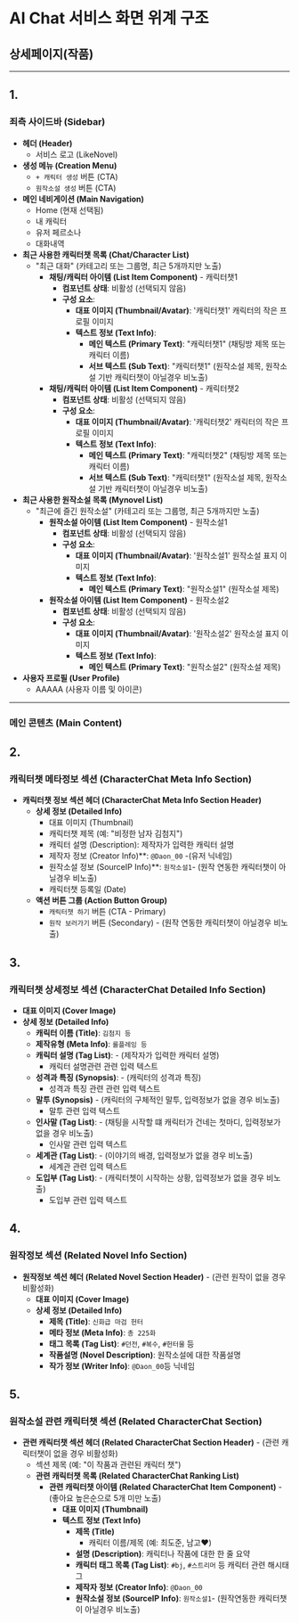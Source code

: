 # AI Chat 서비스 화면 위계 구조

##  상세페이지(작품)

---
## 1.
### 죄측 사이드바 (Sidebar)
* **헤더 (Header)**
    * 서비스 로고 (LikeNovel)
* **생성 메뉴 (Creation Menu)**
    * `+ 캐릭터 생성` 버튼 (CTA)
    * `원작소설 생성` 버튼 (CTA)
* **메인 네비게이션 (Main Navigation)**
    * Home (현재 선택됨)
    * 내 캐릭터
    * 유저 페르소나
    * 대화내역
* **최근 사용한 캐릭터챗 목록 (Chat/Character List)**
    * "최근 대화" (카테고리 또는 그룹명, 최근 5개까지만 노출)
        * **채팅/캐릭터 아이템 (List Item Component)** - 캐릭터챗1
            * **컴포넌트 상태**: 비활성 (선택되지 않음)
            * **구성 요소**:
                * **대표 이미지 (Thumbnail/Avatar)**: '캐릭터챗1' 캐릭터의 작은 프로필 이미지
                * **텍스트 정보 (Text Info)**:
                    * **메인 텍스트 (Primary Text)**: "캐릭터챗1" (채팅방 제목 또는 캐릭터 이름)
                    * **서브 텍스트 (Sub Text)**: "캐릭터챗1" (원작소설 제목, 원작소설 기반 캐릭터챗이 아닐경우 비노출)                    
        * **채팅/캐릭터 아이템 (List Item Component)** - 캐릭터챗2
            * **컴포넌트 상태**: 비활성 (선택되지 않음)
            * **구성 요소**:
                * **대표 이미지 (Thumbnail/Avatar)**: '캐릭터챗2' 캐릭터의 작은 프로필 이미지
                * **텍스트 정보 (Text Info)**:
                    * **메인 텍스트 (Primary Text)**: "캐릭터챗2" (채팅방 제목 또는 캐릭터 이름)
                    * **서브 텍스트 (Sub Text)**: "캐릭터챗1" (원작소설 제목, 원작소설 기반 캐릭터챗이 아닐경우 비노출)                    
* **최근 사용한 원작소설 목록 (Mynovel List)**
    * "최근에 즐긴 원작소설" (카테고리 또는 그룹명, 최근 5개까지만 노출)
        * **원작소설 아이템 (List Item Component)** - 원작소설1
            * **컴포넌트 상태**: 비활성 (선택되지 않음)
            * **구성 요소**:
                * **대표 이미지 (Thumbnail/Avatar)**: '원작소설1' 원작소설 표지 이미지
                * **텍스트 정보 (Text Info)**:
                    * **메인 텍스트 (Primary Text)**: "원작소설1" (원작소설 제목)
        * **원작소설 아이템 (List Item Component)** - 원작소설2
            * **컴포넌트 상태**: 비활성 (선택되지 않음)
            * **구성 요소**:
                * **대표 이미지 (Thumbnail/Avatar)**: '원작소설2' 원작소설 표지 이미지
                * **텍스트 정보 (Text Info)**:
                    * **메인 텍스트 (Primary Text)**: "원작소설2" (원작소설 제목)
* **사용자 프로필 (User Profile)**
    * AAAAA (사용자 이름 및 아이콘)

---

### 메인 콘텐츠 (Main Content)
## 2.
### 캐릭터챗 메타정보 섹션 (CharacterChat Meta Info Section)
* **캐릭터챗 정보 섹션 헤더 (CharacterChat Meta Info Section Header)**
    * **상세 정보 (Detailed Info)**
        * 대표 이미지 (Thumbnail)
        * 캐릭터챗 제목 (예: "비정한 남자 김첨지")
        * 캐릭터 설명 (Description): 제작자가 입력한 캐릭터 설명
        * 제작자 정보 (Creator Info)**: `@Daon_00` -(유저 닉네임)
        * 원작소설 정보 (SourceIP Info)**: `원작소설1`- (원작 연동한 캐릭터챗이 아닐경우 비노출)  
        * 캐릭터챗 등록일 (Date)
     * **액션 버튼 그룹 (Action Button Group)**
        * `캐릭터챗 하기` 버튼 (CTA - Primary)
        * `원작 보러가기` 버튼 (Secondary) - (원작 연동한 캐릭터챗이 아닐경우 비노출)     

## 3.
### 캐릭터챗 상세정보 섹션 (CharacterChat Detailed Info Section)
* **대표 이미지 (Cover Image)**
* **상세 정보 (Detailed Info)**
    * **캐릭터 이름 (Title)**: `김첨지 등`
    * **제작유형 (Meta Info)**: `롤플레잉 등`
    * **캐릭터 설명 (Tag List)**: - (제작자가 입력한 캐릭터 설명)
        * 캐릭터 설명관련 관련 입력 텍스트
    * **성격과 특징 (Synopsis)**: - (캐릭터의 성격과 특징)
        * 성격과 특징 관련 관련 입력 텍스트
    * **말투 (Synopsis)** - (캐릭터의 구체적인 말투, 입력정보가 없을 경우 비노출)
        * 말투 관련 입력 텍스트
    * **인사말 (Tag List)**: - (채팅을 시작할 떄 캐릭터가 건네는 첫마디, 입력정보가 없을 경우 비노출)
        * 인사말 관련 입력 텍스트
    * **세계관 (Tag List)**: - (이야기의 배경, 입력정보가 없을 경우 비노출)
        * 세계관 관련 입력 텍스트
    * **도입부 (Tag List)**: - (캐릭터쳇이 시작하는 상황, 입력정보가 없을 경우 비노출)
        * 도입부 관련 입력 텍스트   

## 4.
### 원작정보 섹션 (Related Novel Info Section) 
* **원작정보 섹션 헤더 (Related Novel Section Header)** - (관련 원작이 없을 경우 비활성화)
    * **대표 이미지 (Cover Image)**
    * **상세 정보 (Detailed Info)**
        * **제목 (Title)**: `신화급 마검 헌터`
        * **메타 정보 (Meta Info)**: `총 225화`
        * **태그 목록 (Tag List)**: `#던전`, `#복수`, `#헌터물` 등
        * **작품설명 (Novel Description)**: 원작소설에 대한 작품설명
        * **작가 정보 (Writer Info)**: `@Daon_00`등 닉네임        
        
## 5.
### 원작소설 관련 캐릭터챗 섹션 (Related CharacterChat Section)
* **관련 캐릭터챗 섹션 헤더 (Related CharacterChat Section Header)** - (관련 캐릭터챗이 없을 경우 비활성화)
    * 섹션 제목 (예: "이 작품과 관련된 캐릭터 챗")
    * **관련 캐릭터챗 목록 (Related CharacterChat Ranking List)**
        * **관련 캐릭터챗 아이템 (Related CharacterChat Item Component)** - (좋아요 높은순으로 5개 미만 노출)
            * **대표 이미지 (Thumbnail)**
            * **텍스트 정보 (Text Info)**
                * **제목 (Title)**
                    * 캐릭터 이름/제목 (예: 최도준, 남고❤️)
                * **설명 (Description)**: 캐릭터나 작품에 대한 한 줄 요약
                * **캐릭터 태그 목록 (Tag List)**: `#bj`, `#스트리머` 등 캐릭터 관련 해시태그
                * **제작자 정보 (Creator Info)**: `@Daon_00`
                * **원작소설 정보 (SourceIP Info)**: `원작소설1`- (원작연동한 캐릭터챗이 아닐경우 비노출)  